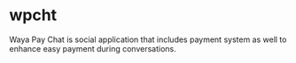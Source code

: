 # wpcht

Waya Pay Chat is social application that includes payment system as well to enhance easy payment during conversations.
